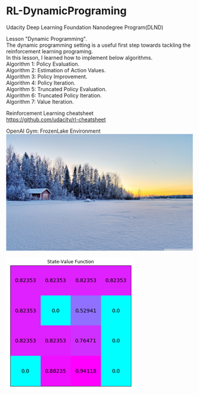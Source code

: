 # RL-DynamicPrograming
Udacity Deep Learning Foundation Nanodegree Program(DLND)  
  
Lesson "Dynamic Programming".  
The dynamic programming setting is a useful first step towards tackling the reinforcement learning programing.  
In this lesson, I learned how to implement below algorithms.  
Algorithm 1: Policy Evaluation.  
Algorithm 2: Estimation of Action Values.  
Algorithm 3: Policy Improvement.  
Algorithm 4: Policy Iteration.  
Algorithm 5: Truncated Policy Evaluation.  
Algorithm 6: Truncated Policy Iteration.  
Algorithm 7: Value Iteration.  

Reinforcement Learning cheatsheet  
https://github.com/udacity/rl-cheatsheet  

OpenAI Gym: FrozenLake Environment
![alt text](https://github.com/TakumaKawahara/RL-DynamicPrograming/blob/master/frozen-lake.jpg)
  
  
![alt text](https://github.com/TakumaKawahara/RL-DynamicPrograming/blob/master/State-Value_Function.png)

